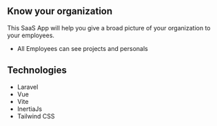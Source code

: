 ## Know your organization

This SaaS App will help you give a broad picture of your organization to your employees.

- All Employees can see projects and personals


## Technologies

- Laravel
- Vue
- Vite
- InertiaJs
- Tailwind CSS
